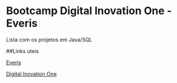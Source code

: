 # Bootcamp Digital Inovation One - Everis
Lista com os projetos em Java/SQL

##Links uteis

[Everis](https://www.everis.com/brazil/pt-br/home-br)

[Digital Inovation One](https://web.digitalinnovation.one/home)
